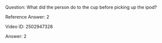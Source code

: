 Question: What did the person do to the cup before picking up the ipod?

Reference Answer: 2

Video ID: 2502947328

Answer: 2

